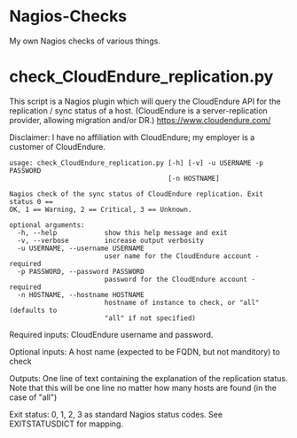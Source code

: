 # Nagios-Checks
My own Nagios checks of various things.


# check_CloudEndure_replication.py

This script is a Nagios plugin which will query the CloudEndure API for the 
replication / sync status of a host. (CloudEndure is a server-replication
provider, allowing migration and/or DR.) https://www.cloudendure.com/

Disclaimer: I have no affiliation with CloudEndure; my employer is a customer of CloudEndure.


```
usage: check_CloudEndure_replication.py [-h] [-v] -u USERNAME -p PASSWORD
                                        [-n HOSTNAME]

Nagios check of the sync status of CloudEndure replication. Exit status 0 ==
OK, 1 == Warning, 2 == Critical, 3 == Unknown.

optional arguments:
  -h, --help            show this help message and exit
  -v, --verbose         increase output verbosity
  -u USERNAME, --username USERNAME
                        user name for the CloudEndure account - required
  -p PASSWORD, --password PASSWORD
                        password for the CloudEndure account - required
  -n HOSTNAME, --hostname HOSTNAME
                        hostname of instance to check, or "all" (defaults to
                        "all" if not specified)

```

Required inputs: CloudEndure username and password. 

Optional inputs: A host name (expected to be FQDN, but not manditory) to check

Outputs: One line of text containing the explanation of the replication status. Note that 
	this will be one line no matter how many hosts are found (in the case of "all")

Exit status: 0, 1, 2, 3 as standard Nagios status codes. See EXITSTATUSDICT for mapping.


